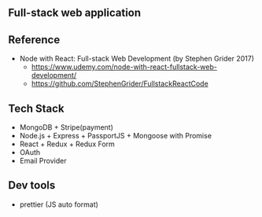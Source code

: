 ## Full-stack web application
## Reference
  - Node with React: Full-stack Web Development (by Stephen Grider 2017)
    - https://www.udemy.com/node-with-react-fullstack-web-development/
    - https://github.com/StephenGrider/FullstackReactCode

## Tech Stack 
  - MongoDB + Stripe(payment)
  - Node.js + Express + PassportJS + Mongoose with Promise
  - React + Redux + Redux Form 
  - OAuth
  - Email Provider


## Dev tools
  - prettier (JS auto format)